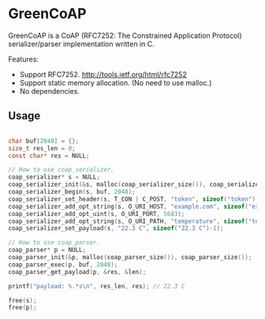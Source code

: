 # GreenCoAP

GreenCoAP is a CoAP (RFC7252: The Constrained Application Protocol) serializer/parser implementation written in C.

Features:

  * Support RFC7252. <http://tools.ietf.org/html/rfc7252>
  * Support static memory allocation. (No need to use malloc.)
  * No dependencies.

## Usage

```c

char buf[2048] = {};
size_t res_len = 0;
const char* res = NULL;

// How to use coap_serializer.
coap_serializer* s = NULL;
coap_serializer_init(&s, malloc(coap_serializer_size()), coap_serializer_size());
coap_serializer_begin(s, buf, 2048);
coap_serializer_set_header(s, T_CON | C_POST, "token", sizeof("token")-1);
coap_serializer_add_opt_string(s, O_URI_HOST, "example.com", sizeof("example.com")-1);
coap_serializer_add_opt_uint(s, O_URI_PORT, 5683);
coap_serializer_add_opt_string(s, O_URI_PATH, "temperature", sizeof("temperature")-1);
coap_serializer_set_payload(s, "22.3 C", sizeof("22.3 C")-1);

// How to use coap_parser.
coap_parser* p = NULL;
coap_parser_init(&p, malloc(coap_parser_size()), coap_parser_size());
coap_parser_exec(p, buf, 2048);
coap_parser_get_payload(p, &res, &len);

printf("payload: %.*s\n", res_len, res); // 22.3 C

free(s);
free(p);

```
